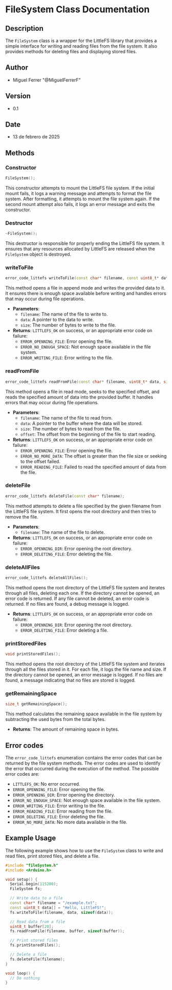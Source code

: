 # FileSystem Class Documentation

## Description

The `FileSystem` class is a wrapper for the LittleFS library that provides a simple interface for writing and reading files from the file system. It also provides methods for deleting files and displaying stored files.

## Author

- Miguel Ferrer "@MiguelFerrerF"

## Version

- 0.1

## Date

- 13 de febrero de 2025

## Methods

### Constructor

```cpp
FileSystem();
```

This constructor attempts to mount the LittleFS file system. If the initial mount fails, it logs a warning message and attempts to format the file system. After formatting, it attempts to mount the file system again. If the second mount attempt also fails, it logs an error message and exits the constructor.

### Destructor

```cpp
~FileSystem();
```

This destructor is responsible for properly ending the LittleFS file system. It ensures that any resources allocated by LittleFS are released when the `FileSystem` object is destroyed.

### writeToFile

```cpp
error_code_littefs writeToFile(const char* filename, const uint8_t* data, size_t size);
```

This method opens a file in append mode and writes the provided data to it. It ensures there is enough space available before writing and handles errors that may occur during file operations.

- **Parameters**:
  - `filename`: The name of the file to write to.
  - `data`: A pointer to the data to write.
  - `size`: The number of bytes to write to the file.
- **Returns**: `LITTLEFS_OK` on success, or an appropriate error code on failure:
  - `ERROR_OPENNING_FILE`: Error opening the file.
  - `ERROR_NO_ENOUGH_SPACE`: Not enough space available in the file system.
  - `ERROR_WRITING_FILE`: Error writing to the file.

### readFromFile

```cpp
error_code_littefs readFromFile(const char* filename, uint8_t* data, size_t size);
```

This method opens a file in read mode, seeks to the specified offset, and reads the specified amount of data into the provided buffer. It handles errors that may occur during file operations.

- **Parameters**:
  - `filename`: The name of the file to read from.
  - `data`: A pointer to the buffer where the data will be stored.
  - `size`: The number of bytes to read from the file.
  - `offset`: The offset from the beginning of the file to start reading.
- **Returns**: `LITTLEFS_OK` on success, or an appropriate error code on failure:
  - `ERROR_OPENNING_FILE`: Error opening the file.
  - `ERROR_NO_MORE_DATA`: The offset is greater than the file size or seeking to the offset failed.
  - `ERROR_READING_FILE`: Failed to read the specified amount of data from the file.

### deleteFile

```cpp
error_code_littefs deleteFile(const char* filename);
```

This method attempts to delete a file specified by the given filename from the LittleFS file system. It first opens the root directory and then tries to remove the file.

- **Parameters**:
  - `filename`: The name of the file to delete.
- **Returns**: `LITTLEFS_OK` on success, or an appropriate error code on failure:
  - `ERROR_OPENNING_DIR`: Error opening the root directory.
  - `ERROR_DELETING_FILE`: Error deleting the file.

### deleteAllFiles

```cpp
error_code_littefs deleteAllFiles();
```

This method opens the root directory of the LittleFS file system and iterates through all files, deleting each one. If the directory cannot be opened, an error code is returned. If any file cannot be deleted, an error code is returned. If no files are found, a debug message is logged.

- **Returns**: `LITTLEFS_OK` on success, or an appropriate error code on failure:
  - `ERROR_OPENNING_DIR`: Error opening the root directory.
  - `ERROR_DELETING_FILE`: Error deleting a file.

### printStoredFiles

```cpp
void printStoredFiles();
```

This method opens the root directory of the LittleFS file system and iterates through all the files stored in it. For each file, it logs the file name and size. If the directory cannot be opened, an error message is logged. If no files are found, a message indicating that no files are stored is logged.

### getRemainingSpace

```cpp
size_t getRemainingSpace();
```

This method calculates the remaining space available in the file system by subtracting the used bytes from the total bytes.

- **Returns**: The amount of remaining space in bytes.

## Error codes

The `error_code_littefs` enumeration contains the error codes that can be returned by the file system methods. The error codes are used to identify the error that occurred during the execution of the method. The possible error codes are:

- `LITTLEFS_OK`: No error occurred.
- `ERROR_OPENNING_FILE`: Error opening the file.
- `ERROR_OPENNING_DIR`: Error opening the directory.
- `ERROR_NO_ENOUGH_SPACE`: Not enough space available in the file system.
- `ERROR_WRITING_FILE`: Error writing to the file.
- `ERROR_READING_FILE`: Error reading from the file.
- `ERROR_DELETING_FILE`: Error deleting the file.
- `ERROR_NO_MORE_DATA`: No more data available in the file.

## Example Usage

The following example shows how to use the `FileSystem` class to write and read files, print stored files, and delete a file.

```cpp
#include "fileSystem.h"
#include <Arduino.h>

void setup() {
  Serial.begin(115200);
  FileSystem fs;

  // Write data to a file
  const char* filename = "/example.txt";
  const uint8_t data[] = "Hello, LittleFS!";
  fs.writeToFile(filename, data, sizeof(data));

  // Read data from a file
  uint8_t buffer[20];
  fs.readFromFile(filename, buffer, sizeof(buffer));

  // Print stored files
  fs.printStoredFiles();

  // Delete a file
  fs.deleteFile(filename);
}

void loop() {
  // Do nothing
}
```
